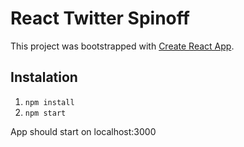 # React Twitter Spinoff
This project was bootstrapped with [Create React App](https://github.com/facebook/create-react-app).

## Instalation
1. `npm install`
2. `npm start` 

App should start on localhost:3000




